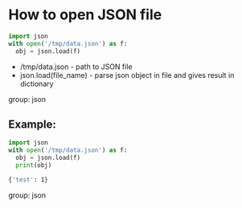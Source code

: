 # How to open JSON file

```python
import json
with open('/tmp/data.json') as f:
  obj = json.load(f)
```

- /tmp/data.json - path to JSON file
- json.load(file_name) - parse json object in file and gives result in dictionary

group: json


## Example:
```python
import json
with open('/tmp/data.json') as f:
  obj = json.load(f)
  print(obj)
```
```bash
{'test': 1}
```

group: json
